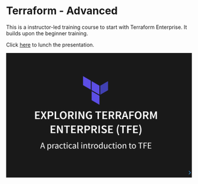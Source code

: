 # Terraform - Advanced

This is a instructor-led training course to start with Terraform Enterprise. It builds upon the beginner training.

Click <a href="https://pages.github.axa.com/mcm-orchestration/tfe-training/intermediate/presentation/index.html">here</a> to lunch the presentation.

![presentation](image.png)

